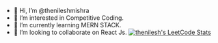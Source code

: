 - 👋 Hi, I’m @thenileshmishra
- 👀 I’m interested in Competitive Coding.
- 🌱 I’m currently learning MERN STACK.
- 💞️ I’m looking to collaborate on React Js.
[![thenilesh's LeetCode Stats](https://coding-profile.vercel.app/api?username=thenilesh&theme=Light)](https://github.com/Pranshu321/coding-profiles)
<!---
thenileshmishra/thenileshmishra is a ✨ special ✨ repository because its `README.md` (this file) appears on your GitHub profile.
You can click the Preview link to take a look at your changes.
--->
